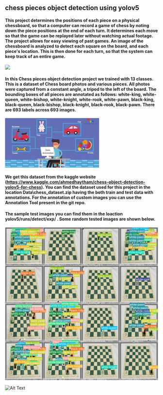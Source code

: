 ## chess pieces object detection using yolov5

#### This project determines the positions of each piece on a physical chessboard, so that a computer can record a game of chess by noting down the piece positions at the end of each turn. It determines each move so that the game can be replayed later without watching actual footage. The project allows for easy viewing of past games. An image of the chessboard is analyzed to detect each square on the board, and each piece's location. This is then done for each turn, so that the system can keep track of an entire game.

<img src="https://encrypted-tbn0.gstatic.com/images?q=tbn:ANd9GcTwan9Px0B-WHW_R_cARJNE-duApC70xOwGBQ&usqp=CAU">

#### In this Chess pieces  object detection project we trained with 13 classes. This is a dataset of Chess board photos and various pieces. All photos were captured from a constant angle, a tripod to the left of the board. The bounding boxes of all pieces are annotated as follows: white-king, white-queen, white-bishop, white-knight, white-rook, white-pawn, black-king, black-queen, black-bishop, black-knight, black-rook, black-pawn. There are 693 labels across 693 images.

![Alt Text](annotation.jpg)

#### We get this dataset from the kaggle website (https://www.kaggle.com/ahmedhaytham/chess-object-detection-yolov5-for-chess). You can find the dataset used for this project in the location Data\chess_dataset.zip having the both train and test data with annotations. For the annotation of custom images you can use the Annotation Tool present in the git repo.

#### The sample test images you can find them in the loaction  yolov5/runs/detect/exp/ . Some random tested images are shown below.
![Alt Text](chess_obj_result.jpg)

![Alt Text](https://www.animatedimages.org/data/media/466/animated-thank-you-image-0091.gif)
